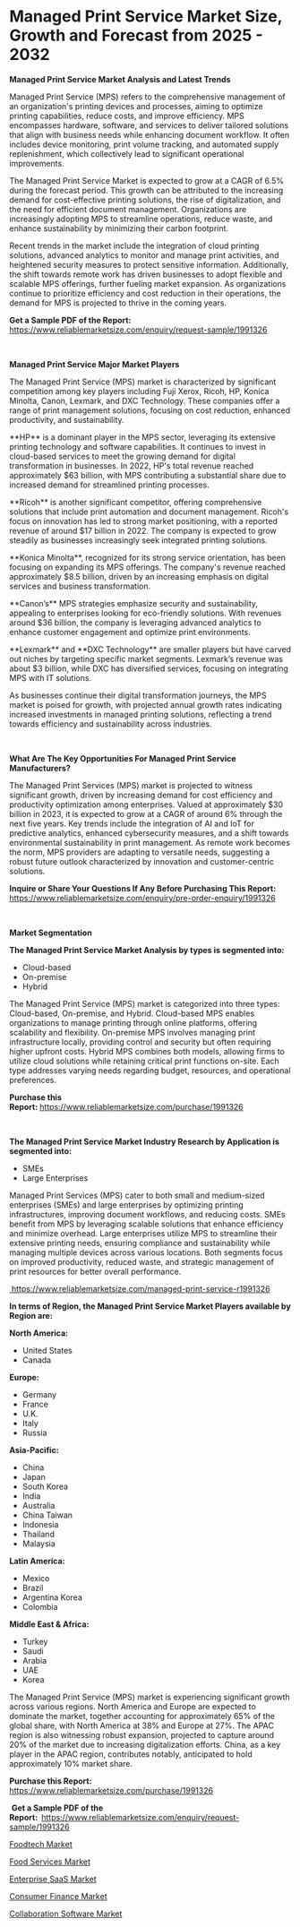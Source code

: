 <p><h1>Managed Print Service Market Size, Growth and Forecast from 2025 - 2032</h1></p><p><strong>Managed Print Service Market Analysis and Latest Trends</strong></p>
<p><p>Managed Print Service (MPS) refers to the comprehensive management of an organization's printing devices and processes, aiming to optimize printing capabilities, reduce costs, and improve efficiency. MPS encompasses hardware, software, and services to deliver tailored solutions that align with business needs while enhancing document workflow. It often includes device monitoring, print volume tracking, and automated supply replenishment, which collectively lead to significant operational improvements.</p><p>The Managed Print Service Market is expected to grow at a CAGR of 6.5% during the forecast period. This growth can be attributed to the increasing demand for cost-effective printing solutions, the rise of digitalization, and the need for efficient document management. Organizations are increasingly adopting MPS to streamline operations, reduce waste, and enhance sustainability by minimizing their carbon footprint. </p><p>Recent trends in the market include the integration of cloud printing solutions, advanced analytics to monitor and manage print activities, and heightened security measures to protect sensitive information. Additionally, the shift towards remote work has driven businesses to adopt flexible and scalable MPS offerings, further fueling market expansion. As organizations continue to prioritize efficiency and cost reduction in their operations, the demand for MPS is projected to thrive in the coming years.</p></p>
<p><strong>Get a Sample PDF of the Report:&nbsp;</strong> <a href="https://www.reliablemarketsize.com/enquiry/request-sample/1991326?utm_campaign=1833&utm_medium=2&utm_source=Github&utm_content=ia&utm_term=09032025&utm_id=managed-print-service">https://www.reliablemarketsize.com/enquiry/request-sample/1991326</a></p>
<p>&nbsp;</p>
<p><strong>Managed Print Service Major Market Players</strong></p>
<p><p>The Managed Print Service (MPS) market is characterized by significant competition among key players including Fuji Xerox, Ricoh, HP, Konica Minolta, Canon, Lexmark, and DXC Technology. These companies offer a range of print management solutions, focusing on cost reduction, enhanced productivity, and sustainability.</p><p>**HP** is a dominant player in the MPS sector, leveraging its extensive printing technology and software capabilities. It continues to invest in cloud-based services to meet the growing demand for digital transformation in businesses. In 2022, HP's total revenue reached approximately $63 billion, with MPS contributing a substantial share due to increased demand for streamlined printing processes.</p><p>**Ricoh** is another significant competitor, offering comprehensive solutions that include print automation and document management. Ricoh's focus on innovation has led to strong market positioning, with a reported revenue of around $17 billion in 2022. The company is expected to grow steadily as businesses increasingly seek integrated printing solutions.</p><p>**Konica Minolta**, recognized for its strong service orientation, has been focusing on expanding its MPS offerings. The company's revenue reached approximately $8.5 billion, driven by an increasing emphasis on digital services and business transformation.</p><p>**Canon’s** MPS strategies emphasize security and sustainability, appealing to enterprises looking for eco-friendly solutions. With revenues around $36 billion, the company is leveraging advanced analytics to enhance customer engagement and optimize print environments.</p><p>**Lexmark** and **DXC Technology** are smaller players but have carved out niches by targeting specific market segments. Lexmark’s revenue was about $3 billion, while DXC has diversified services, focusing on integrating MPS with IT solutions.</p><p>As businesses continue their digital transformation journeys, the MPS market is poised for growth, with projected annual growth rates indicating increased investments in managed printing solutions, reflecting a trend towards efficiency and sustainability across industries.</p></p>
<p>&nbsp;</p>
<p><strong>What Are The Key Opportunities For Managed Print Service Manufacturers?</strong></p>
<p><p>The Managed Print Services (MPS) market is projected to witness significant growth, driven by increasing demand for cost efficiency and productivity optimization among enterprises. Valued at approximately $30 billion in 2023, it is expected to grow at a CAGR of around 6% through the next five years. Key trends include the integration of AI and IoT for predictive analytics, enhanced cybersecurity measures, and a shift towards environmental sustainability in print management. As remote work becomes the norm, MPS providers are adapting to versatile needs, suggesting a robust future outlook characterized by innovation and customer-centric solutions.</p></p>
<p><strong>Inquire or Share Your Questions If Any Before Purchasing This Report:</strong> <a href="https://www.reliablemarketsize.com/enquiry/pre-order-enquiry/1991326?utm_campaign=1833&utm_medium=2&utm_source=Github&utm_content=ia&utm_term=09032025&utm_id=managed-print-service">https://www.reliablemarketsize.com/enquiry/pre-order-enquiry/1991326</a></p>
<p>&nbsp;</p>
<p><strong>Market Segmentation</strong></p>
<p><strong>The Managed Print Service Market Analysis by types is segmented into:</strong></p>
<p><ul><li>Cloud-based</li><li>On-premise</li><li>Hybrid</li></ul></p>
<p><p>The Managed Print Service (MPS) market is categorized into three types: Cloud-based, On-premise, and Hybrid. Cloud-based MPS enables organizations to manage printing through online platforms, offering scalability and flexibility. On-premise MPS involves managing print infrastructure locally, providing control and security but often requiring higher upfront costs. Hybrid MPS combines both models, allowing firms to utilize cloud solutions while retaining critical print functions on-site. Each type addresses varying needs regarding budget, resources, and operational preferences.</p></p>
<p><strong>Purchase this Report:&nbsp;</strong><a href="https://www.reliablemarketsize.com/purchase/1991326?utm_campaign=1833&utm_medium=2&utm_source=Github&utm_content=ia&utm_term=09032025&utm_id=managed-print-service">https://www.reliablemarketsize.com/purchase/1991326</a></p>
<p>&nbsp;</p>
<p><strong>The Managed Print Service Market Industry Research by Application is segmented into:</strong></p>
<p><ul><li>SMEs</li><li>Large Enterprises</li></ul></p>
<p><p>Managed Print Services (MPS) cater to both small and medium-sized enterprises (SMEs) and large enterprises by optimizing printing infrastructures, improving document workflows, and reducing costs. SMEs benefit from MPS by leveraging scalable solutions that enhance efficiency and minimize overhead. Large enterprises utilize MPS to streamline their extensive printing needs, ensuring compliance and sustainability while managing multiple devices across various locations. Both segments focus on improved productivity, reduced waste, and strategic management of print resources for better overall performance.</p></p>
<p><a href="https://www.reliablemarketsize.com/managed-print-service-r1991326?utm_campaign=1833&utm_medium=2&utm_source=Github&utm_content=ia&utm_term=09032025&utm_id=managed-print-service">&nbsp;https://www.reliablemarketsize.com/managed-print-service-r1991326</a></p>
<p><strong>In terms of Region, the Managed Print Service Market Players available by Region are:</strong></p>
<p>
    <p> <strong> North America: </strong>
        <ul>
            <li>United States</li>
            <li>Canada</li>
        </ul>
        </p> 
    <p> <strong> Europe: </strong>
        <ul>
            <li>Germany</li>
            <li>France</li>
            <li>U.K.</li>
            <li>Italy</li>
            <li>Russia</li>
        </ul>
        </p> 
    <p> <strong> Asia-Pacific: </strong>
        <ul>
            <li>China</li>
            <li>Japan</li>
            <li>South Korea</li>
            <li>India</li>
            <li>Australia</li>
            <li>China Taiwan</li>
            <li>Indonesia</li>
            <li>Thailand</li>
            <li>Malaysia</li>
        </ul>
        </p> 
    <p> <strong> Latin America: </strong>
        <ul>
            <li>Mexico</li>
            <li>Brazil</li>
            <li>Argentina Korea</li>
            <li>Colombia</li>
        </ul>
        </p> 
    <p> <strong> Middle East & Africa: </strong>
        <ul>
            <li>Turkey</li>
            <li>Saudi</li>
            <li>Arabia</li>
            <li>UAE</li>
            <li>Korea</li>
        </ul>
    </p>
    </p>
<p><p>The Managed Print Service (MPS) market is experiencing significant growth across various regions. North America and Europe are expected to dominate the market, together accounting for approximately 65% of the global share, with North America at 38% and Europe at 27%. The APAC region is also witnessing robust expansion, projected to capture around 20% of the market due to increasing digitalization efforts. China, as a key player in the APAC region, contributes notably, anticipated to hold approximately 10% market share.</p></p>
<p><strong>Purchase this Report: </strong><a href="https://www.reliablemarketsize.com/purchase/1991326?utm_campaign=1833&utm_medium=2&utm_source=Github&utm_content=ia&utm_term=09032025&utm_id=managed-print-service">https://www.reliablemarketsize.com/purchase/1991326</a></p>
<p>&nbsp;<strong>Get a Sample PDF of the Report:&nbsp;&nbsp;</strong><a href="https://www.reliablemarketsize.com/enquiry/request-sample/1991326?utm_campaign=1833&utm_medium=2&utm_source=Github&utm_content=ia&utm_term=09032025&utm_id=managed-print-service">https://www.reliablemarketsize.com/enquiry/request-sample/1991326</a></p>
<p><strong></strong></p>
<p><p><a href="https://github.com/FassouRP/Market-Research-Report-List-7/blob/main/foodtech-market.md?utm_campaign=1833&utm_medium=2&utm_source=Github&utm_content=ia&utm_term=09032025&utm_id=managed-print-service">Foodtech Market</a></p><p><a href="https://github.com/nsmifidget3/Market-Research-Report-List-1/blob/main/food-services-market.md?utm_campaign=1833&utm_medium=2&utm_source=Github&utm_content=ia&utm_term=09032025&utm_id=managed-print-service">Food Services Market</a></p><p><a href="https://github.com/lotoahshaiek/Market-Research-Report-List-1/blob/main/enterprise-saas-market.md?utm_campaign=1833&utm_medium=2&utm_source=Github&utm_content=ia&utm_term=09032025&utm_id=managed-print-service">Enterprise SaaS Market</a></p><p><a href="https://github.com/motosyuliq/Market-Research-Report-List-1/blob/main/consumer-finance-market.md?utm_campaign=1833&utm_medium=2&utm_source=Github&utm_content=ia&utm_term=09032025&utm_id=managed-print-service">Consumer Finance Market</a></p><p><a href="https://github.com/muskoaizahfi/Market-Research-Report-List-1/blob/main/collaboration-software-market.md?utm_campaign=1833&utm_medium=2&utm_source=Github&utm_content=ia&utm_term=09032025&utm_id=managed-print-service">Collaboration Software Market</a></p></p>